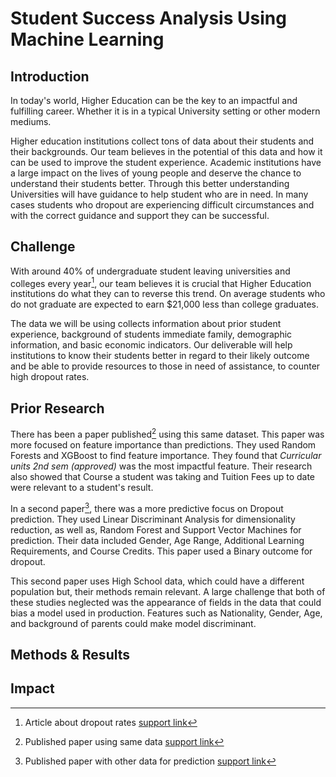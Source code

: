 # Student Success Analysis Using Machine Learning

## Introduction

In today's world, Higher Education can be the key to an impactful and
fulfilling career. Whether it is in a typical University setting or
other modern mediums.

Higher education institutions collect tons of data about their students
and their backgrounds. Our team believes in the potential of this data
and how it can be used to improve the student experience. Academic institutions
have a large impact on the lives of young people and deserve the chance 
to understand their students better. Through this better understanding
Universities will have guidance to help student who are in need. In many 
cases students who dropout are experiencing difficult circumstances and 
with the correct guidance and support they can be successful.

## Challenge

With around 40% of undergraduate student leaving universities and colleges
every year[^1], our team believes it is crucial that Higher Education institutions
do what they can to reverse this trend. On average students who do not graduate are
expected to earn $21,000 less than college graduates.

The data we will be using collects information about prior student experience, background
of students immediate family, demographic information, and basic economic indicators.
Our deliverable will help institutions to know their students better in regard to their
likely outcome and be able to provide resources to those in need of assistance, to counter 
high dropout rates.

[^1]: Article about dropout rates [support link](https://research.com/universities-colleges/college-dropout-rates)

## Prior Research

There has been a paper published[^2] using this same dataset. This paper was more 
focused on feature importance than predictions. They used Random Forests and XGBoost to find
feature importance. They found that *Curricular units 2nd sem (approved)* was the most
impactful feature. Their research also showed that Course a student was taking and Tuition
Fees up to date were relevant to a student's result.

In a second paper[^3], there was a more predictive focus on Dropout prediction. They used
Linear Discriminant Analysis for dimensionality reduction, as well as, Random Forest and 
Support Vector Machines for prediction. Their data included Gender, Age Range, Additional
Learning Requirements, and Course Credits. This paper used a Binary outcome for dropout.

This second paper uses High School data, which could have a different population but, 
their methods remain relevant. A large challenge that both of these studies neglected was the
appearance of fields in the data that could bias a model used in production. Features such as
Nationality, Gender, Age, and background of parents could make model discriminant.

[^2]: Published paper using same data [support link](https://www.mdpi.com/journal/data)
[^3]: Published paper with other data for prediction [support link](https://link.springer.com/chapter/10.1007/978-3-030-52237-7_11)

## Methods & Results



## Impact

